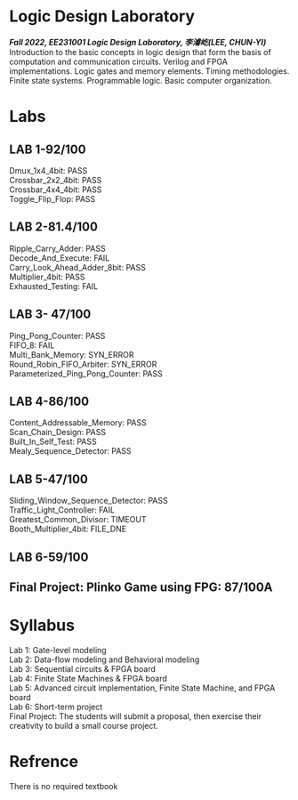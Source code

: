 # Logic Design Laboratory<br/>
***Fall 2022, EE231001 Logic Design Laboratory, 李濬屹(LEE, CHUN-YI)***<br/>
Introduction to the basic concepts in logic design that form the basis of computation and communication circuits. Verilog and FPGA implementations. Logic gates and memory elements. Timing methodologies. Finite state systems. Programmable logic. Basic computer organization.

# Labs
## LAB 1-92/100 <br/>
Dmux_1x4_4bit: PASS<br/>
Crossbar_2x2_4bit: PASS<br/>
Crossbar_4x4_4bit: PASS<br/>
Toggle_Flip_Flop: PASS<br/>
## LAB 2-81.4/100 <br/>
Ripple_Carry_Adder: PASS<br/>
Decode_And_Execute: FAIL<br/>
Carry_Look_Ahead_Adder_8bit: PASS<br/>
Multiplier_4bit: PASS<br/>
Exhausted_Testing: FAIL<br/>
## LAB 3- 47/100 <br/>
Ping_Pong_Counter: PASS<br/>
FIFO_8: FAIL<br/>
Multi_Bank_Memory: SYN_ERROR<br/>
Round_Robin_FIFO_Arbiter: SYN_ERROR<br/>
Parameterized_Ping_Pong_Counter: PASS<br/>
## LAB 4-86/100 <br/>
Content_Addressable_Memory: PASS<br/>
Scan_Chain_Design: PASS<br/>
Built_In_Self_Test: PASS<br/>
Mealy_Sequence_Detector: PASS<br/>
## LAB 5-47/100 <br/>
Sliding_Window_Sequence_Detector: PASS<br/>
Traffic_Light_Controller: FAIL<br/>
Greatest_Common_Divisor: TIMEOUT<br/>
Booth_Multiplier_4bit: FILE_DNE<br/>
## LAB 6-59/100 <br/>
## Final Project: Plinko Game using FPG: 87/100A<br/>

# Syllabus
Lab 1: Gate-level modeling<br/>
Lab 2: Data-flow modeling and Behavioral modeling<br/>
Lab 3: Sequential circuits & FPGA board<br/>
Lab 4: Finite State Machines & FPGA board<br/>
Lab 5: Advanced circuit implementation, Finite State Machine, and FPGA board<br/>
Lab 6: Short-term project<br/>
Final Project: The students will submit a proposal, then exercise their creativity to build a small course project.<br/>

# Refrence
There is no required textbook
